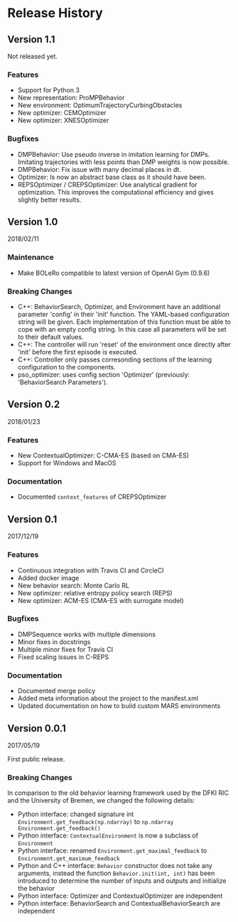 # Release History

## Version 1.1

Not released yet.

### Features

* Support for Python 3
* New representation: ProMPBehavior
* New environment: OptimumTrajectoryCurbingObstacles
* New optimizer: CEMOptimizer
* New optimizer: XNESOptimizer

### Bugfixes

* DMPBehavior: Use pseudo inverse in imitation learning for DMPs. Imitating
  trajectories with less points than DMP weights is now possible.
* DMPBehavior: Fix issue with many decimal places in dt.
* Optimizer: Is now an abstract base class as it should have been.
* REPSOptimizer / CREPSOptimizer: Use analytical gradient for optimization.
  This improves the computational efficiency and gives slightly better
  results.

## Version 1.0

2018/02/11

### Maintenance

* Make BOLeRo compatible to latest version of OpenAI Gym (0.9.6)

### Breaking Changes

* C++: BehaviorSearch, Optimizer, and Environment have an additional
  parameter 'config' in their 'init' function. The YAML-based configuration
  string will be given. Each implementation of this function must be able to
  cope with an empty config string. In this case all parameters will be
  set to their default values.
* C++: The controller will run 'reset' of the environment once directly after
  'init' before the first episode is executed.
* C++: Controller only passes corresonding sections of the learning
  configuration to the components.
* pso_optimizer: uses config section 'Optimizer' (previously:
  'BehaviorSearch Parameters').

## Version 0.2

2018/01/23

### Features

* New ContextualOptimizer: C-CMA-ES (based on CMA-ES)
* Support for Windows and MacOS

### Documentation

* Documented `context_features` of CREPSOptimizer

## Version 0.1

2017/12/19

### Features

* Continuous integration with Travis CI and CircleCI
* Added docker image
* New behavior search: Monte Carlo RL
* New optimizer: relative entropy policy search (REPS)
* New optimizer: ACM-ES (CMA-ES with surrogate model)

### Bugfixes

* DMPSequence works with multiple dimensions
* Minor fixes in docstrings
* Multiple minor fixes for Travis CI
* Fixed scaling issues in C-REPS

### Documentation

* Documented merge policy
* Added meta information about the project to the manifest.xml
* Updated documentation on how to build custom MARS environments

## Version 0.0.1

2017/05/19

First public release.

### Breaking Changes

In comparison to the old behavior learning framework used by the DFKI RIC and
the University of Bremen, we changed the following details:

* Python interface: changed signature int `Environment.get_feedback(np.ndarray)`
  to `np.ndarray Environment.get_feedback()`
* Python interface: `ContextualEnvironment` is now a subclass of `Environment`
* Python interface: renamed `Environment.get_maximal_feedback` to
  `Environment.get_maximum_feedback`
* Python and C++ interface: `Behavior` constructor does not take any arguments,
  instead the function `Behavior.init(int, int)` has been introduced to
  determine the number of inputs and outputs and initialize the behavior
* Python interface: Optimizer and ContextualOptimizer are independent
* Python interface: BehaviorSearch and ContextualBehaviorSearch are independent
